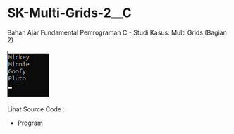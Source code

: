 # SK-Multi-Grids-2__C
Bahan Ajar Fundamental Pemrograman C - Studi Kasus: Multi Grids (Bagian 2)<br><br>
<img src="https://github.com/RizkyKhapidsyah/SK-Multi-Grids-2__C/blob/master/SK-Multi-Grids-2__C/Result/001.PNG"><br><br>
Lihat Source Code : <br>
- <a href="https://github.com/RizkyKhapidsyah/SK-Multi-Grids-2__C/blob/master/SK-Multi-Grids-2__C/Source.c">Program</a>
